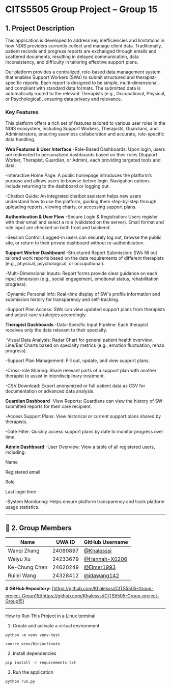 # CITS5505 Group Project – Group 15

##  1. Project Description

This application is developed to address key inefficiencies and limitations in how NDIS providers currently collect and manage client data. Traditionally, patient records and progress reports are exchanged through emails and scattered documents, resulting in delayed communication, data inconsistency, and difficulty in tailoring effective support plans.

Our platform provides a centralized, role-based data management system that enables Support Workers (SWs) to submit structured and therapist-specific reports. Each report is designed to be simple, multi-dimensional, and compliant with standard data formats. The submitted data is automatically routed to the relevant Therapists (e.g., Occupational, Physical, or Psychological), ensuring data privacy and relevance.

###  Key Features
This platform offers a rich set of features tailored to various user roles in the NDIS ecosystem, including Support Workers, Therapists, Guardians, and Administrators, ensuring seamless collaboration and accurate, role-specific data handling.

**Web Features & User Interface**
-Role-Based Dashboards: Upon login, users are redirected to personalized dashboards based on their roles (Support Worker, Therapist, Guardian, or Admin), each providing targeted tools and data.

-Interactive Home Page: A public homepage introduces the platform’s purpose and allows users to browse before login. Navigation options include returning to the dashboard or logging out.

-Chatbot Guide: An integrated chatbot assistant helps new users understand how to use the platform, guiding them step-by-step through uploading reports, viewing charts, or accessing support plans.

**Authentication & User Flow**
-Secure Login & Registration: Users register with their email and select a role (validated on the server). Email format and role input are checked on both front and backend.

-Session Control: Logged-in users can securely log out, browse the public site, or return to their private dashboard without re-authentication.

**Support Worker Dashboard**
-Structured Report Submission: SWs fill out tailored work reports based on the data requirements of different therapists (e.g., physical, psychological, or occupational).

-Multi-Dimensional Inputs: Report forms provide clear guidance on each input dimension (e.g., social engagement, emotional status, rehabilitation progress).

-Dynamic Personal Info: Real-time display of SW's profile information and submission history for transparency and self-tracking.

-Support Plan Access: SWs can view updated support plans from therapists and adjust care strategies accordingly.

**Therapist Dashboards**
-Data-Specific Input Pipeline: Each therapist receives only the data relevant to their specialty.

-Visual Data Analysis: Radar Chart for general patient health overview. Line/Bar Charts based on specialty metrics (e.g., emotion fluctuation, rehab progress).

-Support Plan Management: Fill out, update, and view support plans.

-Cross-role Sharing: Share relevant parts of a support plan with another therapist to assist in interdisciplinary treatment.

-CSV Download: Export anonymized or full patient data as CSV for documentation or advanced data analysis.

**Guardian Dashboard**
-View Reports: Guardians can view the history of SW-submitted reports for their care recipient.

-Access Support Plans: View historical or current support plans shared by therapists.

-Date Filter: Quickly access support plans by date to monitor progress over time.

**Admin Dashboard**
-User Overview: View a table of all registered users, including:

Name

Registered email

Role

Last login time

-System Monitoring: Helps ensure platform transparency and track platform usage statistics.

---

## 👥 2. Group Members

| Name           | UWA ID    | GitHub Username   |
|----------------|-----------|-------------------|
| Wanqi Zhang    | 24080897  | [@Khalesssi](https://github.com/Khalesssi) |
| Weiyu Xu       | 24233679  | [@Hannah-X0206](https://github.com/Hannah-X0206) |
| Ke-Chung Chen  | 24620249  | [@Elmer1993](https://github.com/Elmer1993) |
| Ruilei Wang    | 24328412  | [@idawang142](https://github.com/idawang142) |

🔒 **GitHub Repository:** [https://github.com/Khalesssi/CITS5505-Group-project-Group15](https://github.com/Khalesssi/CITS5505-Group-project-Group15)

---

How to Run This Project in a Linux terminal

1. Create and activate a virtual environment

`python -m venv venv-test`

`source venv/bin/activate`      

2. Install dependencies

`pip install -r requirements.txt`

3. Run the application

`python run.py`
